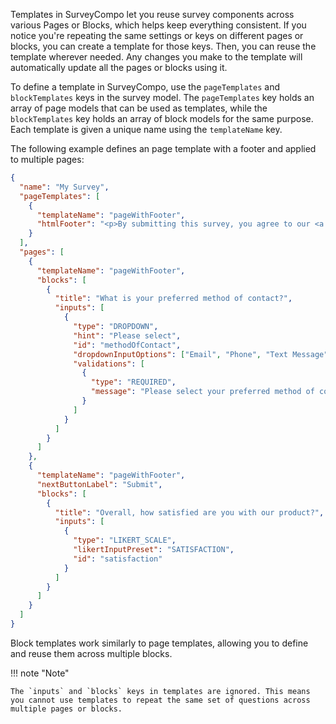 Templates in SurveyCompo let you reuse survey components across various Pages or Blocks, which helps keep everything consistent. If you notice you're repeating the same settings or keys on different pages or blocks, you can create a template for those keys. Then, you can reuse the template wherever needed. Any changes you make to the template will automatically update all the pages or blocks using it.

To define a template in SurveyCompo, use the `pageTemplates` and `blockTemplates` keys in the survey model. The `pageTemplates` key holds an array of page models that can be used as templates, while the `blockTemplates` key holds an array of block models for the same purpose. Each template is given a unique name using the `templateName` key.

The following example defines an page template with a footer and applied to multiple pages:

```json linenums="1" hl_lines="5 11 33"
{
  "name": "My Survey",
  "pageTemplates": [
    {
      "templateName": "pageWithFooter",
      "htmlFooter": "<p>By submitting this survey, you agree to our <a href='https://www.surveycompo.com/privacy-policy' class='my-link'>Privacy Policy</a></p>"
    }
  ],
  "pages": [
    {
      "templateName": "pageWithFooter",
      "blocks": [
        {
          "title": "What is your preferred method of contact?",
          "inputs": [
            {
              "type": "DROPDOWN",
              "hint": "Please select",
              "id": "methodOfContact",
              "dropdownInputOptions": ["Email", "Phone", "Text Message"],
              "validations": [
                {
                  "type": "REQUIRED",
                  "message": "Please select your preferred method of contact"
                }
              ]
            }
          ]
        }
      ]
    },
    {
      "templateName": "pageWithFooter",
      "nextButtonLabel": "Submit",
      "blocks": [
        {
          "title": "Overall, how satisfied are you with our product?",
          "inputs": [
            {
              "type": "LIKERT_SCALE",
              "likertInputPreset": "SATISFACTION",
              "id": "satisfaction"
            }
          ]
        }
      ]
    }
  ]
}
```

Block templates work similarly to page templates, allowing you to define and reuse them across multiple blocks.

!!! note "Note"

    The `inputs` and `blocks` keys in templates are ignored. This means you cannot use templates to repeat the same set of questions across multiple pages or blocks.
